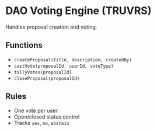 # DAO Voting Engine (TRUVRS)

Handles proposal creation and voting.

## Functions
- `createProposal(title, description, createdBy)`
- `castVote(proposalId, userId, voteType)`
- `tallyVotes(proposalId)`
- `closeProposal(proposalId)`

## Rules
- One vote per user
- Open/closed status control
- Tracks `yes`, `no`, `abstain`
